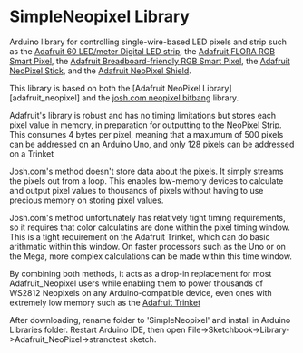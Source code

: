 # SimpleNeopixel Library 

Arduino library for controlling single-wire-based LED pixels and strip such as the [Adafruit 60 LED/meter Digital LED strip][strip], the [Adafruit FLORA RGB Smart Pixel][flora], the [Adafruit Breadboard-friendly RGB Smart Pixel][pixel], the [Adafruit NeoPixel Stick][stick], and the [Adafruit NeoPixel Shield][shield].

This library is based on both the [Adafruit NeoPixel Library][adafruit_neopixel] and the [josh.com neopixel bitbang][josh_neopixel] library.

Adafruit's library is robust and has no timing limitations but stores each pixel value in memory, in preparation for outputting to the NeoPixel Strip.  This consumes 4 bytes per pixel, meaning that a maxumum of 500 pixels can be addressed on an Arduino Uno, and only 128 pixels can be addressed on a Trinket

Josh.com's method doesn't store data about the pixels.  It simply streams the pixels out from a loop.  This enables low-memory devices to calculate and output pixel values to thousands of pixels without having to use precious memory on storing pixel values.

Josh.com's method unfortunately has relatively tight timing requirements, so it requires that color calculatins are done within the pixel timing window.  This is a tight requirement on the Adafruit Trinket, which can do basic arithmatic within this window.  On faster processors such as the Uno or on the Mega, more complex calculations can be made within this time window.

By combining both methods, it acts as a drop-in replacement for most Adafruit_Neopixel users while enabling them to power thousands of WS2812 Neopixels on any Arduino-compatible device, even ones with extremely low memory such as the [Adafruit Trinket][trinket]

After downloading, rename folder to 'SimpleNeopixel' and install in Arduino Libraries folder. Restart Arduino IDE, then open File->Sketchbook->Library->Adafruit_NeoPixel->strandtest sketch.


[afafruit_neopixel]: https://github.com/adafruit/Adafruit_NeoPixel
[josh_neopixel]: http://wp.josh.com/2014/05/13/ws2812-neopixels-are-not-so-finicky-once-you-get-to-know-them/
[trinket]: http://adafruit.com/product/1501
[flora]:  http://adafruit.com/products/1060
[strip]:  http://adafruit.com/products/1138
[pixel]:  http://adafruit.com/products/1312
[stick]:  http://adafruit.com/products/1426
[shield]: http://adafruit.com/products/1430
